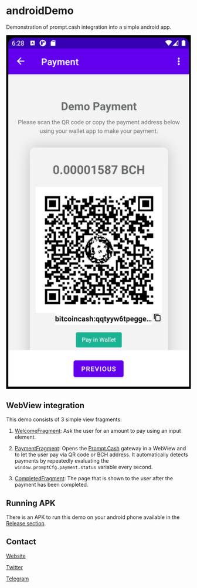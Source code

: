 # androidDemo
Demonstration of prompt.cash integration into a simple android app.

![](docs/demo.png)

## WebView integration
This demo consists of 3 simple view fragments:

1. [WelcomeFragment](app/src/main/java/com/example/promptcashdemo/WelcomeFragment.java): Ask the user for an amount to pay
using an input element.

2. [PaymentFragment](app/src/main/java/com/example/promptcashdemo/PaymentFragment.java): Opens the [Prompt.Cash](https://prompt.cash/)
gateway in a WebView and to let the user pay via QR code or BCH address.
It automatically detects payments by repeatedly evaluating the `window.promptCfg.payment.status` variable every second.

3. [CompletedFragment](app/src/main/java/com/example/promptcashdemo/CompletedFragment.java): The page that is shown to the user
after the payment has been completed.


## Running APK
There is an APK to run this demo on your android phone available in the [Release section](https://github.com/prompt-cash/androidDemo/releases).


## Contact
[Website](https://prompt.cash/)

[Twitter](https://twitter.com/CashPrompt)

[Telegram](https://t.me/PromptCash)
